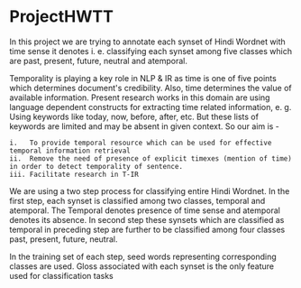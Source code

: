 # ProjectHWTT
In this project we are trying to annotate each synset of Hindi Wordnet with time sense it denotes i. e. classifying each synset among five classes which are past, present, future, neutral and atemporal.

Temporality is playing a key role in NLP & IR as time is one of five points which determines document's credibility. Also, time  determines the value of available information. Present research works in this domain are using language dependent constructs  for extracting time related information, e. g. Using keywords like today, now, before, after, etc. But these lists of keywords are limited and may be absent in given context. So our aim is - 

	i.   To provide temporal resource which can be used for effective temporal information retrieval
	ii.  Remove the need of presence of explicit timexes (mention of time) in order to detect temporality of sentence.
	iii. Facilitate research in T-IR

We are using a two step process for classifying entire Hindi Wordnet. In the first step, each synset is classified among two classes, temporal and atemporal. The Temporal  denotes presence of time sense and atemporal denotes its absence. In second step these synsets which are classified as temporal in preceding step are further to be classified among four classes past, present, future, neutral.

 In the training set of each step, seed words  representing corresponding classes are  used. Gloss associated with each synset is the only feature used for classification tasks
